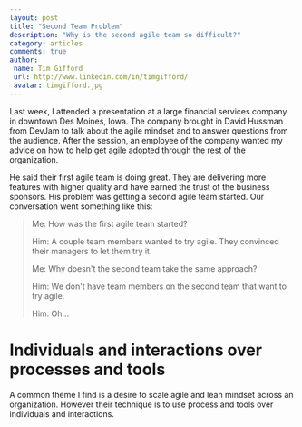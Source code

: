 ```yaml
---
layout: post
title: "Second Team Problem"
description: "Why is the second agile team so difficult?"
category: articles
comments: true  
author:
 name: Tim Gifford
 url: http://www.linkedin.com/in/timgifford/
 avatar: timgifford.jpg
---
```

Last week, I attended a presentation at a large financial services company in
downtown Des Moines, Iowa. The company brought in David Hussman from
DevJam to talk about the agile mindset and to answer questions from the
audience. After the session, an employee of the company wanted my advice
on how to help get agile adopted through the rest of the organization.

He said their first agile team is doing great. They are delivering
more features with higher quality and have earned the trust of the business
sponsors. His problem was getting a second agile team started. Our
conversation went something like this:

>Me: How was the first agile team started?
>
>Him: A couple team members wanted to try agile. They convinced their
>managers to let them try it.
>
>Me: Why doesn't the second team take the same approach?
>
>Him: We don't have team members on the second team that want to try agile.
>
>Him: Oh...

# Individuals and interactions over processes and tools

A common theme I find is a desire to scale agile and lean
mindset across an organization. However their technique is to use
process and tools over individuals and interactions.

